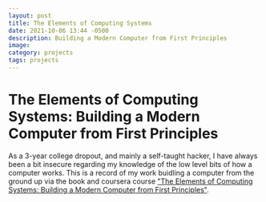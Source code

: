 ```yaml
---
layout: post
title: The Elements of Computing Systems
date: 2021-10-06 13:44 -0500
description: Building a Modern Computer from First Principles
image: 
category: projects
tags: projects
---
```


# The Elements of Computing Systems: Building a Modern Computer from First Principles

As a 3-year college dropout, and mainly a self-taught hacker, I have always been
a bit insecure regarding my knowledge of the low level bits of how a computer works.
This is a record of my work buidling a computer from the ground up via the book
and coursera course <u>"The Elements of Computing Systems: Building a Modern Computer 
from First Principles"</u>.
